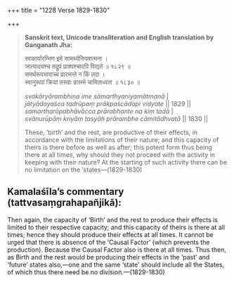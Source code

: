 +++
title = "1228 Verse 1829-1830"

+++
> **Sanskrit text, Unicode transliteration and English translation by Ganganath Jha:** 
>
> स्वकार्यारम्भिण इमे सामर्थ्यनियमात्मना ।  
> जात्यादयश्च तद्रूपं प्राक्पश्चादपि विद्यते ॥ १८२९ ॥  
> समर्थरूपभावाच्च प्रारभन्ते न किं तदा ।  
> स्वानुरूपां क्रियां तस्याः प्रारम्भे चामिताध्वता ॥ १८३० ॥ 
>
> *svakāryārambhiṇa ime sāmarthyaniyamātmanā* \|  
> *jātyādayaśca tadrūpaṃ prākpaścādapi vidyate* \|\| 1829 \|\|  
> *samartharūpabhāvācca prārabhante na kiṃ tadā* \|  
> *svānurūpāṃ kriyāṃ tasyāḥ prārambhe cāmitādhvatā* \|\| 1830 \|\| 
>
> These, ‘birth’ and the rest, are productive of their effects, in accordance with the limitations of their nature; and this capacity of theirs is there before as well as after; this potent form thus being there at all times, why should they not proceed with the activity in keeping with their nature? At the starting of such activity there can be no limitation on the ‘states—(1829-1830)



## Kamalaśīla’s commentary (tattvasaṃgrahapañjikā):

Then again, the capacity of ‘Birth’ and the rest to produce their effects is limited to their respective capacity; and this capacity of theirs is there at all times; hence they should produce their effects at all times. It cannot be urged that there is absence of the ‘Causal Factor’ (which prevents the production). Because the Causal Factor also is there at all times. Thus then, as Birth and the rest would be producing their effects in the ‘past’ and ‘future’ states also,—one and the same ‘state’ should include all the States, of which thus there need be no division.—(1829-1830)


